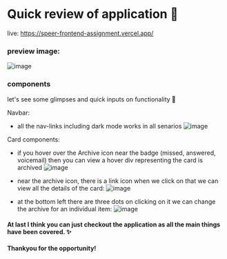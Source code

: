 # Quick review of application 🍉

live: https://speer-frontend-assignment.vercel.app/

### preview image: 
![image](https://github.com/goswamianshuman/Speer-Frontend-Assignment/assets/68741416/e13fae01-6906-4e4f-be49-678fa923408a)

### components
let's see some glimpses and quick inputs on functionality 💪

Navbar:
- all the nav-links including dark mode works in all senarios
![image](https://github.com/goswamianshuman/Speer-Frontend-Assignment/assets/68741416/90125387-f20d-4e1b-b558-9bfc8768588e)

Card components:
- if you hover over the Archive icon near the badge (missed, answered, voicemail) then you can view a hover div representing the card is archived
  ![image](https://github.com/goswamianshuman/Speer-Frontend-Assignment/assets/68741416/583a4b09-c472-4e87-8850-7765982b6148)

- near the archive icon, there is a link icon when we click on that we can view all the details of the card: 
![image](https://github.com/goswamianshuman/Speer-Frontend-Assignment/assets/68741416/744e345a-1cc4-48dd-b56c-17ae2757b000)

- at the bottom left there are three dots on clicking on it we can change the archive for an individual item:
![image](https://github.com/goswamianshuman/Speer-Frontend-Assignment/assets/68741416/ce302ec8-029c-4cdb-a768-0b4f76ba3e01)

#### At last I think you can just checkout the application as all the main things have been covered. ✨
#### Thankyou for the opportunity!
